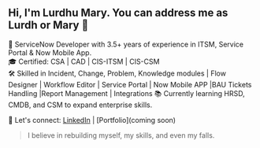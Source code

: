 ## Hi, I'm Lurdhu Mary. You can address me as Lurdh or Mary 👋


🚀 ServiceNow Developer with 3.5+ years of experience in ITSM, Service Portal & Now Mobile App.  
🎓 Certified: CSA | CAD | CIS-ITSM | CIS-CSM  
🛠️ Skilled in Incident, Change, Problem, Knowledge modules | Flow Designer | Workflow Editor | Service Portal | Now Mobile APP |BAU Tickets Handling |Report Management | Integrations
📚 Currently learning HRSD, CMDB, and CSM to expand enterprise skills.

🔗 Let's connect: [LinkedIn](https://www.linkedin.com/in/lourdhu-mary-b47a87225/) | [Portfolio](coming soon)

> I believe in rebuilding myself, my skills, and even my falls.

